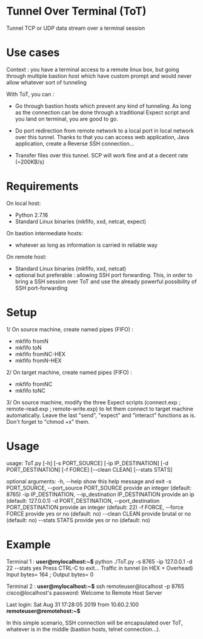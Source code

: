 # Tunnel Over Terminal (ToT)
Tunnel TCP or UDP data stream over a terminal session

# Use cases
Context : you have a terminal access to a remote linux box, but going through multiple bastion host which have custom prompt and would never allow whatever sort of tunneling

With ToT, you can :
- Go through bastion hosts which prevent any kind of tunneling. As long as the connection can be done through a traditional Expect script and you land on terminal, you are good to go.

- Do port redirection from remote network to a local port in local network over this tunnel. Thanks to that you can access web application, Java application, create a Reverse SSH connection...

- Transfer files over this tunnel. SCP will work fine and at a decent rate (~200KB/s)

# Requirements

On local host:
- Python 2.7.16
- Standard Linux binaries (mkfifo, xxd, netcat, expect)

On bastion intermediate hosts:
- whatever as long as information is carried in reliable way

On remote host:
- Standard Linux binaries (mkfifo, xxd, netcat)
- optional but preferable : allowing SSH port forwarding. This, in order to bring a SSH session over ToT and use the already powerful possibility of SSH port-forwarding

# Setup
1/ On source machine, create named pipes (FIFO) :
- mkfifo fromN
- mkfifo toN
- mkfifo fromNC-HEX
- mkfifo fromN-HEX

2/ On target machine, create named pipes (FIFO) :
- mkfifo fromNC
- mkfifo toNC

3/ On source machine, modify the three Expect scripts (connect.exp ; remote-read.exp ; remote-write.exp) to let them connect to target machine automatically. Leave the last "send", "expect" and "interact" functions as is. Don't forget to "chmod +x" them.

# Usage

usage: ToT.py [-h] [-s PORT_SOURCE] [-ip IP_DESTINATION] [-d PORT_DESTINATION]
              [-f FORCE] [--clean CLEAN] [--stats STATS]

optional arguments:
  -h, --help            show this help message and exit
  -s PORT_SOURCE, --port_source PORT_SOURCE
                        provide an integer (default: 8765)
  -ip IP_DESTINATION, --ip_destination IP_DESTINATION
                        provide an ip (default: 127.0.0.1)
  -d PORT_DESTINATION, --port_destination PORT_DESTINATION
                        provide an integer (default: 22)
  -f FORCE, --force FORCE
                        provide yes or no (default: no)
  --clean CLEAN         provide brutal or no (default: no)
  --stats STATS         provide yes or no (default: no)

# Example

Terminal 1 : 
**user@mylocalhost:~$** python ./ToT.py -s 8765 -ip 127.0.0.1 -d 22 --stats yes
Press CTRL-C to exit...
Traffic in tunnel (in HEX + Overhead)
Input bytes= 164 ; Output bytes= 0

Terminal 2 :
**user@mylocalhost:~$** ssh remoteuser@localhost -p 8765
cisco@localhost's password:
Welcome to Remote Host Server

Last login: Sat Aug 31 17:28:05 2019 from 10.60.2.100
**remoteuser@remotehost:~$**

In this simple scenario, SSH connection will be encapsulated over ToT, whatever is in the middle (bastion hosts, telnet connection...).
